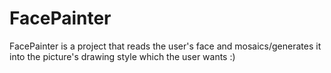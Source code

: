 # FacePainter
FacePainter is a project that reads the user's face and mosaics/generates it into the picture's drawing style which the user wants :)
